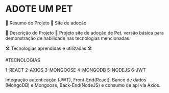 # ADOTE UM PET


📄 Resumo do Projeto 📄
Site de adoção

📖 Descrição do Projeto 📖
Projeto site de adoção de Pet. versão básica para demonstração de habilidade nas tecnologias mencionadas.

🛠️ Tecnologias aprendidas e utilizadas 🛠️

#TECNOLOGIAS

1-REACT
2-AXIOS
3-MONGOOSE
4-MONGODB
5-NODEJS
6-JWT

Integração autenticação (JWT), Front-End(React), Banco de dados (MongoDB) e Mongoose, Back-End(NodeJS) e consumo de api via Axios.
